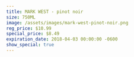 ```yaml
---
title: MARK WEST - pinot noir
size: 750ML
image: /assets/images/mark-west-pinot-noir.png
reg_price: $10.99
special_price: $8.49
expiration_date: 2018-04-03 00:00:00 -0600
show_special: true
---
```


